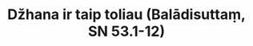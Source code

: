 ---
layout: page
title: 'Džhana ir taip toliau (Balādisuttaṃ, SN 53.1-12)'
category: susijusios suttos
index: Džhana (jhāna)
sortIndex: 53001
tags:
  - Džhana (jhāna)
suttacentral: sn53.1-12
---